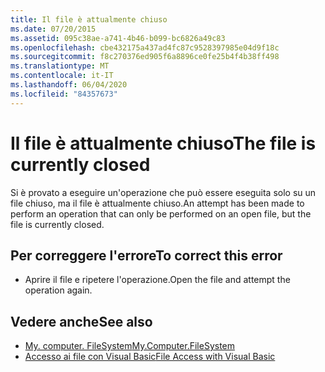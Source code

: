 ```yaml
---
title: Il file è attualmente chiuso
ms.date: 07/20/2015
ms.assetid: 095c38ae-a741-4b46-b099-bc6826a49c83
ms.openlocfilehash: cbe432175a437ad4fc87c9528397985e04d9f18c
ms.sourcegitcommit: f8c270376ed905f6a8896ce0fe25b4f4b38ff498
ms.translationtype: MT
ms.contentlocale: it-IT
ms.lasthandoff: 06/04/2020
ms.locfileid: "84357673"
---
```

# <a name="the-file-is-currently-closed"></a><span data-ttu-id="b00b1-102">Il file è attualmente chiuso</span><span class="sxs-lookup"><span data-stu-id="b00b1-102">The file is currently closed</span></span>
<span data-ttu-id="b00b1-103">Si è provato a eseguire un'operazione che può essere eseguita solo su un file chiuso, ma il file è attualmente chiuso.</span><span class="sxs-lookup"><span data-stu-id="b00b1-103">An attempt has been made to perform an operation that can only be performed on an open file, but the file is currently closed.</span></span>  
  
## <a name="to-correct-this-error"></a><span data-ttu-id="b00b1-104">Per correggere l'errore</span><span class="sxs-lookup"><span data-stu-id="b00b1-104">To correct this error</span></span>  
  
- <span data-ttu-id="b00b1-105">Aprire il file e ripetere l'operazione.</span><span class="sxs-lookup"><span data-stu-id="b00b1-105">Open the file and attempt the operation again.</span></span>  
  
## <a name="see-also"></a><span data-ttu-id="b00b1-106">Vedere anche</span><span class="sxs-lookup"><span data-stu-id="b00b1-106">See also</span></span>

- [<span data-ttu-id="b00b1-107">My. computer. FileSystem</span><span class="sxs-lookup"><span data-stu-id="b00b1-107">My.Computer.FileSystem</span></span>](xref:Microsoft.VisualBasic.FileIO.FileSystem)
- [<span data-ttu-id="b00b1-108">Accesso ai file con Visual Basic</span><span class="sxs-lookup"><span data-stu-id="b00b1-108">File Access with Visual Basic</span></span>](../developing-apps/programming/drives-directories-files/file-access.md)

